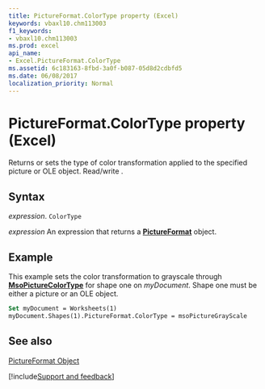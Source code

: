 ```yaml
---
title: PictureFormat.ColorType property (Excel)
keywords: vbaxl10.chm113003
f1_keywords:
- vbaxl10.chm113003
ms.prod: excel
api_name:
- Excel.PictureFormat.ColorType
ms.assetid: 6c183163-8fbd-3a0f-b087-05d8d2cdbfd5
ms.date: 06/08/2017
localization_priority: Normal
---
```



# PictureFormat.ColorType property (Excel)

Returns or sets the type of color transformation applied to the specified picture or OLE object. Read/write .


## Syntax

_expression_. `ColorType`

 _expression_ An expression that returns a **[PictureFormat](Excel.PictureFormat.md)** object.


## Example

This example sets the color transformation to grayscale through  **[MsoPictureColorType](Office.MsoPictureColorType.md)** for shape one on _myDocument_. Shape one must be either a picture or an OLE object.


```vb
Set myDocument = Worksheets(1) 
myDocument.Shapes(1).PictureFormat.ColorType = msoPictureGrayScale
```


## See also


[PictureFormat Object](Excel.PictureFormat.md)

[!include[Support and feedback](~/includes/feedback-boilerplate.md)]